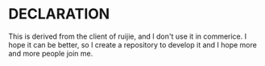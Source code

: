 # DECLARATION

This is derived from the client of ruijie, and I don't use it in commerice. I hope it can be better, so I create a repository to develop it and I hope more and more people join me. 
